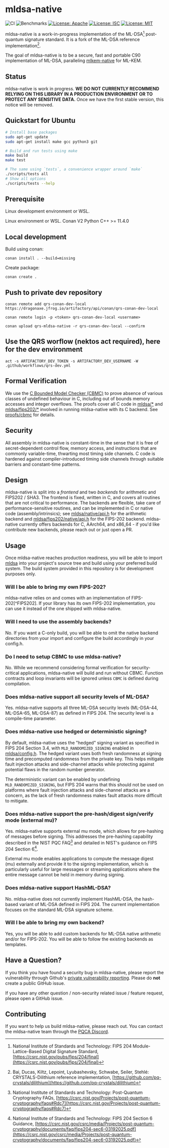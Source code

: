 [//]: # (SPDX-License-Identifier: CC-BY-4.0)

# mldsa-native

![CI](https://github.com/pq-code-package/mldsa-native/actions/workflows/ci.yml/badge.svg)
![Benchmarks](https://github.com/pq-code-package/mldsa-native/actions/workflows/bench.yml/badge.svg)
[![License: Apache](https://img.shields.io/badge/license-Apache--2.0-green.svg)](https://www.apache.org/licenses/LICENSE-2.0)
[![License: ISC](https://img.shields.io/badge/License-ISC-blue.svg)](https://opensource.org/licenses/ISC)
[![License: MIT](https://img.shields.io/badge/License-MIT-yellow.svg)](https://opensource.org/licenses/MIT)

mldsa-native is a work-in-progress implementation of the ML-DSA[^FIPS204] post-quantum signature standard. It is a fork of the ML-DSA reference implementation[^REF].

The goal of mldsa-native is to be a secure, fast and portable C90 implementation of ML-DSA, paralleling [mlkem-native](https://github.com/pq-code-package/mlkem-native) for ML-KEM.

## Status

mldsa-native is work in progress. **WE DO NOT CURRENTLY RECOMMEND RELYING ON THIS LIBRARY IN A
PRODUCTION ENVIRONMENT OR TO PROTECT ANY SENSITIVE DATA.** Once we have the first stable version,
this notice will be removed.

## Quickstart for Ubuntu

```bash
# Install base packages
sudo apt-get update
sudo apt-get install make gcc python3 git

# Build and run tests using make
make build
make test

# The same using `tests`, a convenience wrapper around `make`
./scripts/tests all
# Show all options
./scripts/tests --help
```

## Prerequisite

Linux development environment or WSL.

Linux environment or WSL.
Conan V2
Python
C++ >= 11.4.0

## Local development

Build using conan:

    conan install . --build=missing

Create package:
    
    conan create .

## Push to private dev repository

    conan remote add qrs-conan-dev-local https://dragonaxe.jfrog.io/artifactory/api/conan/qrs-conan-dev-local

    conan remote login -p <token> qrs-conan-dev-local <username>

    conan upload qrs-mldsa-native -r qrs-conan-dev-local --confirm

## Use the QRS worflow (nektos act required), here for the dev environment

    act -s ARTIFACTORY_DEV_TOKEN -s ARTIFACTORY_DEV_USERNAME -W .github/workflows/qrs-dev.yml

## Formal Verification

We use the [C Bounded Model Checker (CBMC)](https://github.com/diffblue/cbmc) to prove absence of various classes of undefined behaviour in C, including out of bounds memory accesses and integer overflows. The proofs cover all C code in [mldsa/*](mldsa) and [mldsa/fips202/*](mldsa/fips202) involved in running mldsa-native with its C backend. See [proofs/cbmc](proofs/cbmc) for details.

## Security

All assembly in mldsa-native is constant-time in the sense that it is free of secret-dependent control flow, memory access,
and instructions that are commonly variable-time, thwarting most timing side channels. C code is hardened against compiler-introduced
timing side channels through suitable barriers and constant-time patterns.

## Design

mldsa-native is split into a _frontend_ and two _backends_ for arithmetic and FIPS202 / SHA3. The frontend is
fixed, written in C, and covers all routines that are not critical to performance. The backends are flexible, take care of
performance-sensitive routines, and can be implemented in C or native code (assembly/intrinsics); see
[mldsa/native/api.h](mldsa/native/api.h) for the arithmetic backend and 
[mldsa/fips202/native/api.h](mldsa/fips202/native/api.h) for the FIPS-202 backend. mldsa-native currently
offers backends for C, AArch64, and x86_64 - if you'd like contribute new backends, please reach out or just open a PR.

## Usage

Once mldsa-native reaches production readiness, you will be able to import [mldsa](mldsa) into your project's source tree and build using your preferred build system. The build system provided in this repository is for development purposes only.

### Will I be able to bring my own FIPS-202?

mldsa-native relies on and comes with an implementation of FIPS-202[^FIPS202]. If your library has its own FIPS-202 implementation, you
can use it instead of the one shipped with mldsa-native.

### Will I need to use the assembly backends?

No. If you want a C-only build, you will be able to omit the native backend directories from your import and configure the build accordingly in your config.h.

### Do I need to setup CBMC to use mldsa-native?

No. While we recommend considering formal verification for security-critical applications, mldsa-native will build and run without CBMC. Function contracts and loop invariants will be ignored unless `CBMC` is defined during compilation.

### Does mldsa-native support all security levels of ML-DSA?

Yes. mldsa-native supports all three ML-DSA security levels (ML-DSA-44, ML-DSA-65, ML-DSA-87) as defined in FIPS 204. The security level is a compile-time parameter.

### Does mldsa-native use hedged or deterministic signing?

By default, mldsa-native uses the "hedged" signing variant as specified in FIPS 204 Section 3.4, with `MLD_RANDOMIZED_SIGNING` enabled in [mldsa/config.h](mldsa/config.h). The hedged variant uses both fresh randomness at signing time and precomputed randomness from the private key. This helps mitigate fault injection attacks and side-channel attacks while protecting against potential flaws in the random number generator.

The deterministic variant can be enabled by undefining `MLD_RANDOMIZED_SIGNING`, but FIPS 204 warns that this should not be used on platforms where fault injection attacks and side-channel attacks are a concern, as the lack of fresh randomness makes fault attacks more difficult to mitigate.

### Does mldsa-native support the pre-hash/digest sign/verify mode (external mu)?

Yes. mldsa-native supports external mu mode, which allows for pre-hashing of messages before signing. This addresses the pre-hashing capability described in the NIST PQC FAQ[^NIST_FAQ] and detailed in NIST's guidance on FIPS 204 Section 6[^NIST_FIPS204_SEC6].

External mu mode enables applications to compute the message digest (mu) externally and provide it to the signing implementation, which is particularly useful for large messages or streaming applications where the entire message cannot be held in memory during signing.

### Does mldsa-native support HashML-DSA?

No. mldsa-native does not currently implement HashML-DSA, the hash-based variant of ML-DSA defined in FIPS 204. The current implementation focuses on the standard ML-DSA signature scheme.

### Will I be able to bring my own backend?

Yes, you will be able to add custom backends for ML-DSA native arithmetic and/or for FIPS-202. You will be able to follow the existing backends as templates.

## Have a Question?

If you think you have found a security bug in mldsa-native, please report the vulnerability through
Github's [private vulnerability reporting](https://github.com/pq-code-package/mldsa-native/security). 
Please do **not** create a public GitHub issue.

If you have any other question / non-security related issue / feature request, please open a GitHub issue.

## Contributing

If you want to help us build mldsa-native, please reach out. You can contact the mldsa-native team
through the [PQCA Discord](https://discord.com/invite/xyVnwzfg5R).

<!--- bibliography --->
[^FIPS204]: National Institute of Standards and Technology: FIPS 204 Module-Lattice-Based Digital Signature Standard, [https://csrc.nist.gov/pubs/fips/204/final](https://csrc.nist.gov/pubs/fips/204/final)
[^REF]: Bai, Ducas, Kiltz, Lepoint, Lyubashevsky, Schwabe, Seiler, Stehlé: CRYSTALS-Dilithium reference implementation, [https://github.com/pq-crystals/dilithium](https://github.com/pq-crystals/dilithium)
[^NIST_FAQ]: National Institute of Standards and Technology: Post-Quantum Cryptography FAQs, [https://csrc.nist.gov/Projects/post-quantum-cryptography/faqs#Rdc7](https://csrc.nist.gov/Projects/post-quantum-cryptography/faqs#Rdc7)
[^NIST_FIPS204_SEC6]: National Institute of Standards and Technology: FIPS 204 Section 6 Guidance, [https://csrc.nist.gov/csrc/media/Projects/post-quantum-cryptography/documents/faq/fips204-sec6-03192025.pdf](https://csrc.nist.gov/csrc/media/Projects/post-quantum-cryptography/documents/faq/fips204-sec6-03192025.pdf)
